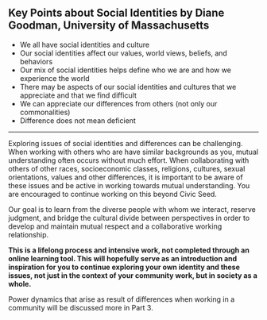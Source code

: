 ## Key Points about Social Identities by Diane Goodman, University of Massachusetts

* We all have social identities and culture
* Our social identities affect our values, world views, beliefs, and behaviors
* Our mix of social identities helps define who we are and how we experience the world
* There may be aspects of our social identities and cultures that we appreciate and that we find difficult
* We can appreciate our differences from others (not only our commonalities)
* Difference does not mean deficient

___

Exploring issues of social identities and differences can be challenging. When working with others who are have similar backgrounds as you, mutual understanding often occurs without much effort. When collaborating with others of other races, socioeconomic classes, religions, cultures, sexual orientations, values and other differences, it is important to be aware of these issues and be active in working towards mutual understanding. You are encouraged to continue working on this beyond Civic Seed.

Our goal is to learn from the diverse people with whom we interact, reserve judgment, and bridge the cultural divide between perspectives in order to develop and maintain mutual respect and a collaborative working relationship.

__This is a lifelong process and intensive work, not completed through an online learning tool. This will hopefully serve as an introduction and inspiration for you to continue exploring your own identity and these issues, not just in the context of your community work, but in society as a whole.__

Power dynamics that arise as result of differences when working in a community will be discussed more in Part 3.
